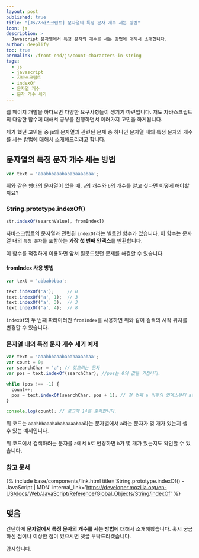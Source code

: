 ```yaml
---
layout: post
published: true
title: "[Js/자바스크립트] 문자열의 특정 문자 개수 세는 방법"
icon: js
description: >
  Javascript 문자열에서 특정 문자의 개수를 세는 방법에 대해서 소개합니다.
author: deeplify
toc: true
permalink: /front-end/js/count-characters-in-string
tags:
  - js
  - javascript
  - 자바스크립트
  - indexOf
  - 문자열 개수
  - 문자 개수 세기
---
```


웹 페이지 개발을 하다보면 다양한 요구사항들이 생기기 마련입니다. 저도 자바스크립트의 다양한 함수에 대해서 공부를 진행하면서 여러가지 고민을 하게됩니다.

제가 했던 고민들 중 js의 문자열과 관련된 문제 중 하나인 문자열 내의 특정 문자의 개수를 세는 방법에 대해서 소개해드리려고 합니다.

## 문자열의 특정 문자 개수 세는 방법

```js
var text = 'aaabbbaaabababaaaabaa';
```

위와 같은 형태의 문자열이 있을 때, `a`의 개수와 `b`의 개수를 알고 싶다면 어떻게 해야할까요?

### String.prototype.indexOf()

```js
str.indexOf(searchValue[, fromIndex])
```

자바스크립트의 문자열과 관련된 `indexOf`라는 빌트인 함수가 있습니다. 이 함수는 문자열 내의 `특정 문자`를 포함하는 **가장 첫 번째 인덱스**를 반환합니다.

이 함수를 적절하게 이용하면 앞서 질문드렸던 문제를 해결할 수 있습니다.

#### fromIndex 사용 방법

```js
var text = 'abbabbbba';

text.indexOf('a');     // 0
text.indexOf('a', 1);  // 3
text.indexOf('a', 3);  // 3
text.indexOf('a', 4);  // 8
```

`indexOf`의 두 번째 파라미터인 `fromIndex`를 사용하면 위와 같이 검색의 시작 위치를 변경할 수 있습니다.

### 문자열 내의 특정 문자 개수 세기 예제

```js
var text = 'aaabbbaaabababaaaabaa';
var count = 0;
var searchChar = 'a'; // 찾으려는 문자
var pos = text.indexOf(searchChar); //pos는 0의 값을 가집니다.

while (pos !== -1) {
  count++;
  pos = text.indexOf(searchChar, pos + 1); // 첫 번째 a 이후의 인덱스부터 a를 찾습니다.
}

console.log(count); // 로그에 14를 출력합니다.
```

위 코드는 `aaabbbaaabababaaaabaa`라는 문자열에서 `a`라는 문자가 몇 개가 있는지 셀 수 있는 예제입니다.

위 코드에서 검색하려는 문자를 `a`에서 `b`로 변경하면 `b`가 몇 개가 있는지도 확인할 수 있습니다.

### 참고 문서

{% include base/components/link.html title='String.prototype.indexOf() - JavaScript | MDN' internal_link='https://developer.mozilla.org/en-US/docs/Web/JavaScript/Reference/Global_Objects/String/indexOf' %}

## 맺음

간단하게 **문자열에서 특정 문자의 개수를 세는 방법**에 대해서 소개해봤습니다. 혹시 궁금하신 점이나 이상한 점이 있으시면 댓글 부탁드리겠습니다.

감사합니다.
